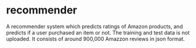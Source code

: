 # recommender

A recommender system which predicts ratings of Amazon products, and predicts if a user purchased an item or not.
The training and test data is not uploaded. It consists of around 900,000 Amazzon reviews in json format.
